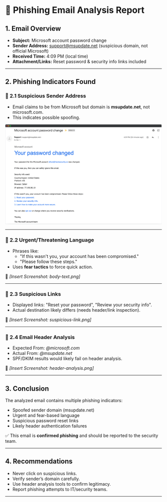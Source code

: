 # 📧 Phishing Email Analysis Report

## 1. Email Overview
- **Subject:** Microsoft account password change
- **Sender Address:** support@msupdate.net (suspicious domain, not official Microsoft)
- **Received Time:** 4:09 PM (local time)
- **Attachment/Links:** Reset password & security info links included

---

## 2. Phishing Indicators Found

### 🔹 2.1 Suspicious Sender Address
- Email claims to be from Microsoft but domain is **msupdate.net**, not microsoft.com.
- This indicates possible spoofing.

![Phishing Email Screenshot](./screenshots/spoofed-email.png)

---

### 🔹 2.2 Urgent/Threatening Language
- Phrases like:
  - "If this wasn't you, your account has been compromised."
  - "Please follow these steps."
- Uses **fear tactics** to force quick action.

📸 *[Insert Screenshot: body-text.png]*

---

### 🔹 2.3 Suspicious Links
- Displayed links: "Reset your password", "Review your security info".
- Actual destination likely differs (needs header/link inspection).

📸 *[Insert Screenshot: suspicious-link.png]*

---

### 🔹 2.4 Email Header Analysis
- Expected From: *@microsoft.com*
- Actual From: *@msupdate.net*
- SPF/DKIM results would likely fail on header analysis.

📸 *[Insert Screenshot: header-analysis.png]*

---

## 3. Conclusion
The analyzed email contains multiple phishing indicators:
- Spoofed sender domain (msupdate.net)
- Urgent and fear-based language
- Suspicious password reset links
- Likely header authentication failures

✅ This email is **confirmed phishing** and should be reported to the security team.

---

## 4. Recommendations
- Never click on suspicious links.
- Verify sender’s domain carefully.
- Use header analysis tools to confirm legitimacy.
- Report phishing attempts to IT/security teams.

---
